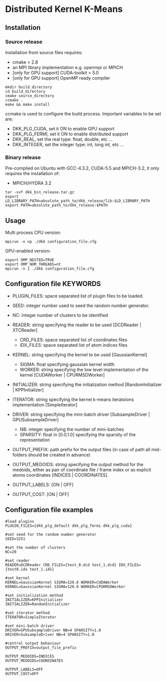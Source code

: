 # Distributed Kernel K-Means

## Installation

### Source release

Installation from source files requires:
- cmake > 2.8
- an MPI library implementation e.g. openmpi or MPICH
- [only for GPU support] CUDA-toolkit > 5.0
- [only for GPU support] OpenMP ready compiler

```
mkdir build_directory
cd build_directory
cmake source_directory
ccmake .
make && make install
```

ccmake is used to configure the build process. Important variables to be set are:
- DKK_PLG_CUDA, set it ON to enable GPU support
- DKK_PLG_FERMI, set it ON to enable distributed support
- DKK_REAL, set the real type: float, double, etc ...
- DKK_INTEGER, set the integer type: int, long int, etc ...

### Binary release
Pre-complied on Ubuntu with GCC-4.3.2, CUDA-5.5 and MPICH-3.2, it only requires the installation of:
- MPICH/HYDRA 3.2

```
tar -xvf dkk_bin_release.tar.gz
export LD_LIBRARY_PATH=absolute_path_to/dkk_release/lib:$LD_LIBRARY_PATH
export PATH=absolute_path_to/dkk_release:$PATH
```

## Usage

Multi process CPU version:
```
mpirun -n np ./dkk configuration_file.cfg
```

GPU-enabled version:
```
export OMP_NESTED=TRUE
export OMP_NUM_THREADS=nt
mpirun -n 1 ./dkk configuration_file.cfg
```

## Configuration file KEYWORDS
* PLUGIN_FILES: space separated list of plugin files to be loaded.

* SEED: integer number used to seed the random number generator.

* NC: integer number of clusters to be identified

* READER: string specifying the reader to be used [DCDReader | XTCReader]
  * CRD_FILES: space separated list of coordinates files
  * IDX_FILES: space separated list of atom indices files
  
* KERNEL: string specifying the kernel to be used [GaussianKernel]
  * SIGMA: float specifying gaussian kernel width
  * WORKER: string specifying the low level implementation of the kernel [CUDAWorker | CPURMSDWorker]
  
* INITIALIZER: string specifying the initialization method [RandomInitializer | KPPInitializer]

* ITERATOR: string specifying the kernel k-means iteratoions implementation [SimpleIterator]

* DRIVER: string specifying the mini-batch driver [SubsampleDriver | GPUSubsampleDriver]
  * NB: integer specifying the number of mini-batches
  * SPARSITY: float in [0.0,1.0] specifying the sparsity of the representation

* OUTPUT_PREFIX: path prefix for the output files (in case of path all mid-folders should be created in advance)
* OUTPUT_MEDOIDS: string specifying the output method for the medoids, either as pair of coordinate file / frame index or as explicit atoms coordinates [INDICES | COORDINATES].
* OUTPUT_LABELS: [ON | OFF] 
* OUTPUT_COST: [ON | OFF]

## Configuration file examples

```
#load plugins
PLUGIN_FILES={dkk_plg_default dkk_plg_fermi dkk_plg_cuda} 

#set seed for the random number generator
SEED=3251

#set the number of clusters
NC=20

#set reader
READER=DCDReader CRD_FILES={test_0.dcd test_1.dcd} IDX_FILES={test0.idx test_1.idx}

#set kernel
KERNEL=GaussianKernel SIGMA=120.0 WORKER=CUDAWorker
KERNEL=GaussianKernel SIGMA=120.0 WORKER=CPURMSDWorker

#set initialization method
INITIALIZER=KPPInitializer
INITIALIZER=RandomInitializer

#set iterator method
ITERATOR=SimpleIterator

#set mini-batch driver
DRIVER=GPUSubsampleDriver NB=4 SPARSITY=1.0
DRIVER=SubsampleDriver NB=4 SPARSITY=1.0

#control output behaviour
OUTPUT_PREFIX=output_file_prefix

OUTPUT_MEDOIDS=INDICES
OUTPUT_MEDOIDS=COORDINATES

OUTPUT_LABELS=OFF
OUTPUT_COST=OFF

```
